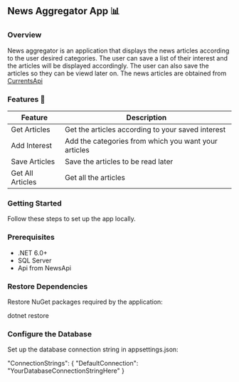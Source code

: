 ﻿## News Aggregator App 📊
### Overview
News aggregator is an application that displays the news articles according to the user desired categories. The user can save a list of their interest and the articles will be displayed accordingly. The user can also save the articles so they can be viewd later on. The news articles are obtained from [CurrentsApi](https://currentsapi.services/en)
### Features 🌟  
| Feature              | Description                                      |
|----------------------|--------------------------------------------------|
| Get Articles         | Get the articles according to your saved interest    |
| Add Interest         | Add the categories from which you want your articles |
| Save Articles        | Save the articles to be read later                   |
| Get All Articles     | Get all the articles                                 |

### Getting Started  
Follow these steps to set up the app locally.

### Prerequisites  
- .NET 6.0+  
- SQL Server  
- Api from NewsApi 

### Restore Dependencies
Restore NuGet packages required by the application:

dotnet restore

### Configure the Database
Set up the database connection string in appsettings.json:

"ConnectionStrings": {
    "DefaultConnection": "YourDatabaseConnectionStringHere"
}